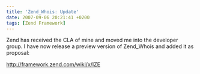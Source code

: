 ```yaml
---
title: 'Zend_Whois: Update'
date: 2007-09-06 20:21:41 +0200
tags: [Zend Framework]
---
```


Zend has received the CLA of mine and moved me into the developer group. I have now release a preview version of Zend_Whois and added it as proposal:

http://framework.zend.com/wiki/x/IZE
